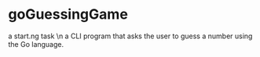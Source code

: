 # goGuessingGame
a start.ng task \n
a CLI program that asks the user to guess a number using the Go language.
